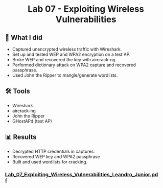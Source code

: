 <div id="user-content-toc"> 
  <ul align="center" style="list-style: none;"> 
    <summary > 
      <h1> Lab 07 - Exploiting Wireless Vulnerabilities </h1> 
    </summary> 
  </ul> 
</div>

## 📝 What I did
* Captured unencrypted wireless traffic with Wireshark.
* Set up and tested WEP and WPA2 encryption on a test AP.
* Broke WEP and recovered the key with aircrack-ng.
* Performed dictionary attack on WPA2 capture and recovered passphrase.
* Used John the Ripper to mangle/generate wordlists.


## 🛠️ Tools
* Wireshark
* aircrack-ng
* John the Ripper
* GHostAPd (test AP)


## 📊 Results 
* Decrypted HTTP credentials in captures.
* Recovered WEP key and WPA2 passphrase
* Built and used wordlists for cracking.



### [Lab_07_Exploiting_Wireless_Vulnerabilities_Leandro_Junior.pdf](Lab_07_Exploiting_Wireless_Vulnerabilities_Leandro_Junior.pdf)
